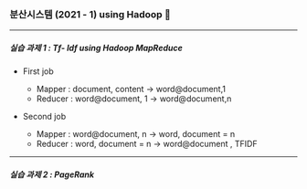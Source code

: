 ###  분산시스템 (2021 - 1) using Hadoop :elephant:

-------

##### 실습 과제 1 : Tf- Idf using Hadoop MapReduce 

  + First job
    + Mapper : document, content -> word@document,1 
    + Reducer : word@document, 1 -> word@document,n

  + Second job
    + Mapper : word@document, n -> word, document = n
    + Reducer : word, document = n -> word@document , TFIDF
  

----

##### 실습 과제 2 :  PageRank
